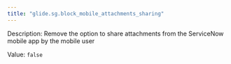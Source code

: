 ```yaml
---
title: "glide.sg.block_mobile_attachments_sharing"
---
```


Description: Remove the option to share attachments from the ServiceNow mobile app by the mobile user

Value: `false`